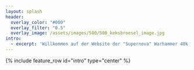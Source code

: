 ```yaml
---
layout: splash
header:
  overlay_color: "#000"
  overlay_filter: "0.5"
  overlay_image: /assets/images/500/500_keksbroesel_image.jpg
intro: 
  - excerpt: 'Willkommen auf der Website der "Supernova" Warhammer 40k Escalation-Liga!<br/>Hier findes du alle infos über aktuelle Paarungen, Ranglisten und die Teilnehmer:innen.'
---
```


{% include feature_row id="intro" type="center" %}